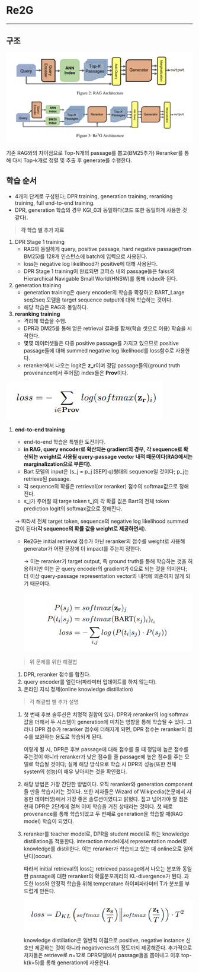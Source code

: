 # Re2G
---

## 구조

![image1](../images/Re2G_image1.png)

기존 RAG와의 차이점으로 Top-N개의 passage를 뽑고(BM25추가) Reranker를 통해 다시 Top-k개로 정렬 및 추출 후 generate를 수행한다.

## 학습 순서

- 4개의 단계로 구성된다; DPR training, generation training, reranking training, full end-to-end training.
- DPR, generation 학습의 경우 KGI_0과 동일하다(코드 또한 동일하게 사용한 것 같다).

> **각 학습 별 추가 자료**
> 
1. DPR Stage 1 training
    - RAG와 동일하게 query, positive passage, hard negative passage(from BM25)를 128개 인스턴스에 batch에 입력으로 사용된다.
    - loss는 negative log likelihood가 positive에 대해 사용된다.
    - DPR Stage 1 training이 완료되면 코퍼스 내의 passage들은 faiss의 Hierarchical Navigable Small World(HNSW)를 통해 index화 된다.
2. generation training
    - generation training은 query encoder의 학습을 확장하고 BART_Large seq2seq 모델을 target sequence output에 대해 학습하는 것이다.
    - 해당 학습은 RAG와 동일하다.
3. **reranking training**
    - 격리해 학습을 수행.
    - DPR과 DM25를 통해 얻은 retrieval 결과를 합쳐(학습 셋으로 이용) 학습을 시작한다.
    - 몇몇 데이터셋들은 다중 positive passage를 가지고 있으므로 positive passage들에 대해 summed negative log likelihood를 loss함수로 사용한다.
    - reranker에서 나오는 logit은 **z_r**이며 정답 passage들의(ground truth provenance에서 주어짐) index들은 **Prov**이다.

![image2](../images/Re2G_image2.png)

1. **end-to-end training**
    - end-to-end 학습은 특별한 도전이다.
    - **in RAG, query encoder로 확산되는 gradient의 경우, 각 sequence로 확신되는 weight로 사용될 query-passage vector 내적 때문이다(RAG에서는 marginalization으로 부른다).**
    - Bart 모델의 input은 (s_j = p_j [SEP] q)형태의 sequence일 것이다; p_j는 retrieve된 passage.
    - 각 sequence의 확률은 retrieval(or reranker) 점수의 softmax값으로 정해진다.
    - s_j가 주어질 때 targe token t_j의 각 확률 값은 Bart의 전체 token prediction logit의 softmax값으로 정해진다.
    
    → 따라서 전체 target token, sequence의 negative log likelihood summed 값이 된다(**각 sequence의 확률 값을 weight로 제공하면서**).
    
    - Re2G는 initial retrieval 점수가 아닌 reranker의 점수를 weight로 사용해 generator가 어떤 문장에 더 impact를 주는지 정한다.
        
        →  이는 reranker가 target output, 즉 ground truth를 통해 학습하는 것을 허용하지만 이는 곧 query encoder의 gradient가 0으로 되는 것을 의미한다; 더 이상 query-passage representation vector의 내적에 의존하지 않게 되기 때문이다.
        
        ![image3](../images/Re2G_image3.png)
        
    
    > 위 문제를 위한 해결법
    > 
    1. DPR, reranker 점수를 합친다.
    2. query encoder를 얼린다(파라미터 업데이트를 하지 않는다).
    3. 온라인 지식 정제(online knowledge distillation)
    
    > 각 해결법 별 추가 설명
    > 
    1.  첫 번째 후보 솔루션은 치명적 결함이 있다. DPR과 reranker의 log softmax 값을 더해서 두 시스템이 generation에 미치는 영향을 통해 학습될 수 있다. 그러나 DPR 점수가 reranker 점수에 더해지게 되면, DPR 점수는 reranker의 점수를 보완하는 용도로 학습되게 된다. 
    
        이렇게 될 시, DPR은 후보 passage에 대해 점수를 줄 때 정답에 높은 점수를 주는것이 아니라 reranker가 낮은 점수를 줄 passage에 높은 점수를 주는 모델로 학습될 것이다; 실제 해당 방식으로 학습 시 DPR의 성능(또한 전체 systen의 성능)이 매우 낮아지는 것을 확인했다.
    2.  해당 방법은 가장 간단한 방법이다. 오직 reranker와 generation component들 만을 학습시키는 것이다. 또한 저자들은 Wizard of Wikipedia(논문에서 사용한 데이터셋)에서 가장 좋은 솔루션이였다고 밝혔다. 짚고 넘어가야 할 점은 현재 DPR은 2단계에 걸쳐 이미 학습을 거친 상태라는 것이다. 첫 째로 provenance를 통해 학습되었고 두 번째로 generation을 학습할 때(RAG model) 학습이 되었다. 
    3. reranker를 teacher model로, DPR을 student model로 하는 knowledge distillation을 적용한다. interaction model에서 representation model로 knowledge를 distill한다. 이는 reranker가 학습되고 있는 때 online으로 일어난다(occur). 
    
        따라서 initial retrieval의 loss는 retrieved passage에서 나오는 분포와 동일한 passage에 대한 reranker의 확률분포끼리의 KL-divergence가 된다. 과도한 loss와 안정적 학습을 위해 temperature 하이퍼파라미터 T가 분포를 부드럽게 만든다.
        
        ![image4](../images/Re2G_image4.png)
        
        knowledge distillation은 일반적 이점으로 positive, negative instance 신호만 제공하는 것이 아니라 negativeness의 정도까지 제공해준다. 추가적으로 저자들은 retrieve로 n=12로 DPR모델에서 passage들을 뽑아내고 이후 top-k(k=5)를 통해 generation에 사용한다.